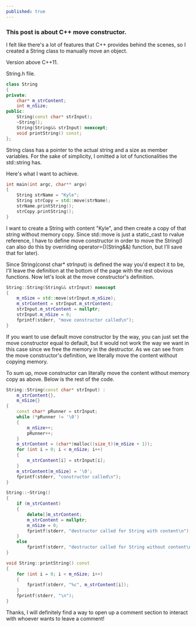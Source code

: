 ```yaml
---
published: true
---
```

### This post is about C++ move constructor.

I felt like there's a lot of features that C++ provides behind the scenes, so I created a String class to manually move an object.

Version above C++11.

String.h file.
```cpp
class String
{
private:
	char* m_strContent;
	int m_nSize;
public:
	String(const char* strInput); 
	~String();
	String(String&& strInput) noexcept;
	void printString() const;
};
```

String class has a pointer to the actual string and a size as member variables. For the sake of simplicity, I omitted a lot of functionalities the std::string has.

Here's what I want to achieve. 
```cpp
int main(int argc, char** argv)
{
	String strName = "Kyle";
	String strCopy = std::move(strName);
	strName.printString();
	strCopy.printString();
}
```
I want to create a String with content "Kyle", and then create a copy of that string without memory copy. Since std::move is just a static_cast to rvalue reference, I have to define move constructor in order to move the String(I can also do this by overriding operator=()(String&&) function, but I'll save that for later).

Since String(const char* strInput) is defined the way you'd expect it to be, I'll leave the definition at the bottom of the page with the rest obvious functions. Now let's look at the move constructor's definition.

```cpp
String::String(String&& strInput) noexcept
{
	m_nSize = std::move(strInput.m_nSize);
	m_strContent = strInput.m_strContent;
	strInput.m_strContent = nullptr;
	strInput.m_nSize = 0;
	fprintf(stderr, "move constructor called\n");
}
```
If you want to use default move constructor by the way, you can just set the move constructor equal to default, but it would not work the way we want in this case since we free the memory in the destructor. 
As we can see from the move constructor's definition, we literally move the content without copying memory. 

To sum up, move constructor can literally move the content without memory copy as above. Below is the rest of the code.

```cpp
String::String(const char* strInput) :
	m_strContent{},
	m_nSize{}
{
	const char* pRunner = strInput;
	while (*pRunner != '\0')
	{
		m_nSize++;
		pRunner++;
	}
	m_strContent = (char*)malloc((size_t)(m_nSize + 1));
	for (int i = 0; i < m_nSize; i++)
	{
		m_strContent[i] = strInput[i];
	}
	m_strContent[m_nSize] = '\0';
	fprintf(stderr, "constructor called\n");
}

String::~String()
{
	if (m_strContent)
	{
		delete[]m_strContent;
		m_strContent = nullptr;
		m_nSize = 0;
		fprintf(stderr, "destructor called for String with content\n");
	}
	else
		fprintf(stderr, "destructor called for String without content\n");
}

void String::printString() const
{
	for (int i = 0; i < m_nSize; i++)
	{
		fprintf(stderr, "%c", m_strContent[i]);
	}
	fprintf(stderr, "\n");
}
```

Thanks, I will definitely find a way to open up a comment section to interact with whoever wants to leave a comment!
